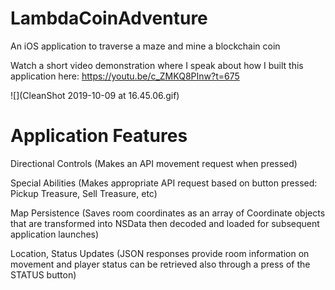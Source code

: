 # LambdaCoinAdventure
An iOS application to traverse a maze and mine a blockchain coin

Watch a short video demonstration where I speak about how I built this application here: https://youtu.be/c_ZMKQ8PInw?t=675

![](CleanShot 2019-10-09 at 16.45.06.gif)

# Application Features

Directional Controls (Makes an API movement request when pressed)

Special Abilities (Makes appropriate API request based on button pressed: Pickup Treasure, Sell Treasure, etc)

Map Persistence (Saves room coordinates as an array of Coordinate objects that are transformed into NSData then decoded and loaded for subsequent application launches)

Location, Status Updates (JSON responses provide room information on movement and player status can be retrieved also through a press of the STATUS button)
